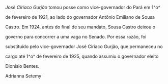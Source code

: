 

*José Ciríaco Gurjão* tomou posse como vice-governador do Pará em 1^o^

de fevereiro de 1921, ao lado do governador Antônio Emiliano de Sousa

Castro. Em 1924, antes do final de seu mandato, Sousa Castro deixou o

governo para concorrer a uma vaga no Senado. Por essa razão, foi

substituído pelo vice-governador José Ciríaco Gurjão, que permaneceu no

cargo até 1^o^ de fevereiro de 1925, quando assumiu o governador eleito

Dionísio Bentes.



Adrianna Setemy



